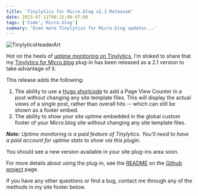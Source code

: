 ```yaml
---
title: 'Tinylytics for Micro.blog v2.1 Released'
date: 2023-07-11T08:25:00-07:00
tags: ['Code','Micro.blog']
summary: 'Even more Tinylytics for Micro.blog updates...'
---
```

![TinylyticsHeaderArt](/uploads/2023/tinylyticsheaderart.png "TinylyticsHeaderArt.png")

Hot on the heels of [uptime monitoring on Tinylytics](https://vincentritter.com/2023/07/10/19-47-43), I’m stoked to share that my [Tinylytics for Micro.blog](https://micro.blog/account/plugins/view/101) plug-in has been released as a 2.1 version to take advantage of it.

This release adds the following:

1.  The ability to use a [Hugo shortcode](https://gohugo.io/content-management/shortcodes/) to add a Page View Counter in a post without changing any site template files. This will display the actual views of a single post, rather than overall hits -- which can still be shown as a footer embed.
2.  The ability to show your site uptime embedded in the global custom footer of your Micro.blog site without changing any site template files.

_**Note:** Uptime monitoring is a paid feature of Tinylytics. You'll need to have a paid account for uptime stats to show via this plugin._

You should see a new version available in your site plug-ins area soon.

For more details about using the plug-in, see the [README](https://github.com/jimmitchell/Tinylytics-for-Micro.blog/blob/main/README.md) on the [Github project](https://github.com/jimmitchell/Tinylytics-for-Micro.blog) page.

If you have any other questions or find a bug, contact me through any of the methods in my site footer below.